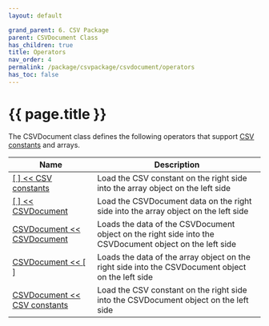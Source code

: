 ```yaml
---
layout: default

grand_parent: 6. CSV Package
parent: CSVDocument Class
has_children: true
title: Operators
nav_order: 4
permalink: /package/csvpackage/csvdocument/operators
has_toc: false
---
```

# {{ page.title }}

The CSVDocument class defines the following operators that support [CSV constants](/package/csvpackage/csvdocument/csvcontants) and arrays.

|Name       | Description |
|----------	|-------------|
|[[ ] << CSV constants](/package/csvpackage/csvdocument/operators/1) | Load the CSV constant on the right side into the array object on the left side |
| [[ ] << CSVDocument](/package/csvpackage/csvdocument/operators/2) | Load the CSVDocument data on the right side into the array object on the left side |
| [CSVDocument << CSVDocument](/package/csvpackage/csvdocument/operators/3) | Loads the data of the CSVDocument object on the right side into the CSVDocument object on the left side |
|[CSVDocument << [ ]](/package/csvpackage/csvdocument/operators/4) | Loads the data of the array object on the right side into the CSVDocument object on the left side |
|[CSVDocument << CSV constants](/package/csvpackage/csvdocument/operators/5) |  Load the CSV constant on the right side into the CSVDocument object on the left side |